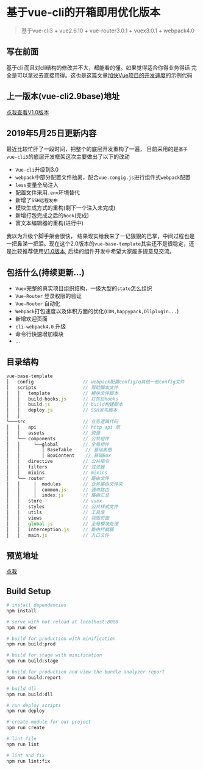 # 基于vue-cli的开箱即用优化版本

> 基于vue-cli3 + vue2.6.10 + vue-router3.0.1 + vuex3.0.1 + webpack4.0

## 写在前面

基于cli 而且对cli结构的修改并不大，都能看的懂。如果觉得适合你得业务得话 完全是可以拿过去直接用得。这也是这篇文章[加快Vue项目的开发速度](https://github.com/QDMarkMan/CodeBlog/blob/master/Vue/%E5%8A%A0%E5%BF%ABVue%E9%A1%B9%E7%9B%AE%E7%9A%84%E5%BC%80%E5%8F%91%E9%80%9F%E5%BA%A6.md)的示例代码


## 上一版本(vue-cli2.9base)地址

<font color=red>[点我查看V1.0版本](https://github.com/QDMarkMan/vue-base-template/tree/vue-cli2.9base)</font>


## 2019年5月25日更新内容

最近比较忙肝了一段时间，把整个的底层开发重构了一遍， 目前采用的是`基于vue-cli3`的底层开发框架这次主要做出了以下的改动

- `Vue-cli`升级到3.0
- `webpack`中部分配置文件抽离，配合`vue.congig.js`进行组件式`webpack`配置
- `less`变量全局注入
- 配置文件采用`.env`环境替代
- 新增了`SSH远程发布`
- 模块生成方式的重构(剩下一个注入未完成)
- 新增打包完成之后的`hook`(完成)
- 富文本编辑器的重构(进行中)

我以为升级个脚手架会很快， 结果现实给我来了一记狠狠的巴掌，中间过程也是一把鼻涕一把泪。现在这个2.0版本的`vue-base-template`其实还不是很稳定，还是比较推荐使用[V1.0版本](https://github.com/QDMarkMan/vue-base-template/tree/vue-cli2.9base), 后续的组件开发中希望大家能多提意见交流。

## 包括什么(持续更新...)
- `Vuex`完整的真实项目组织结构，一级大型的`state`怎么组织
- `Vue-Router` 登录权限的验证
- `Vue-Router` 自动化
- `Webpack`打包速度以及体积方面的优化(`CDN,happypack,Dllplugin...`)
- 新增欢迎页面
- `cli-webpack4.0` 升级
- 命令行快速增加模块
- ...

## 目录结构
```js
vue-base-template
│   config                  // webpack配置config/q其他一些config文件
│   scripts                 // 帮助脚本文件
│   │   template            // 模块文件脚本
│   │   build-hooks.js      // 打包后hooks
│   │   build.js            // build构建脚本
│   │   deploy.js           // SSH发布脚本
│   │   
└───src                     // 业务逻辑代码
│   │   api                 // http api 层
│   │   assets              // 资源
│   └── components          // 公共组件
│   │     └──global         // 全局组件
│   │        │ BaseTable     // 基础表格
│   │        │ BoxContent    // 基础Box
│   │   directive           // 公共指令
│   │   filters             // 过滤器
│   │   mixins              // mixins
│   └── router              // 路由文件
│   │     │  modules        // 业务路由文件夹
│   │     │  common.js      // 通用路由
│   │     │  index.js       // 路由汇总
│   │   store               // vuex
│   │   styles              // 公共样式文件
│   │   utils               // 工具库
│   │   views               // 视图页面
│   │   global.js           // 全局模块处理
│   │   interception.js     // 路由拦截器
│   │   main.js             // 入口文件
```

## 预览地址
[点我](https://qdmarkman.github.io/vue-base-template/dist/index.html)

## Build Setup

``` bash
# install dependencies
npm install

# serve with hot reload at localhost:8080
npm run dev

# build for production with minification
npm run build:prod

# build for stage with minification
npm run build:stage

# build for production and view the bundle analyzer report
npm run build:report

# build dll
npm run build:dll

# run deploy scripts
npm run deploy

# create module for our project
npm run create 

# lint file
npm run lint 

# lint and fix
npm run lint:fix 
```
